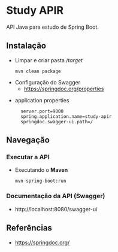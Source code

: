 # Study APIR

API Java para estudo de Spring Boot.


## Instalação
- Limpar e criar pasta */target*
    ```
    mvn clean package
    ```

* Configuração do Swagger
    - https://springdoc.org/properties
  
- application properties
  ```
    server.port=9000
    spring.application.name=study-apir
    springdoc.swagger-ui.path=/
  ```
## Navegação
### Executar a API

- Executando o  **Maven**
    ```
    mvn spring-boot:run
    ```

### Documentação da API (Swagger)
- http://localhost:8080/swagger-ui

## Referências

- https://springdoc.org/
